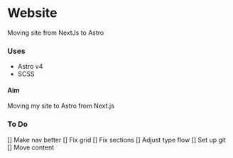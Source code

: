 # Website

Moving site from NextJs to Astro

### Uses

- Astro v4
- SCSS 

#### Aim

Moving my site to Astro from Next.js

### To Do
[] Make nav better
[] Fix grid
[] Fix sections
[] Adjust type flow
[] Set up git
[] Move content